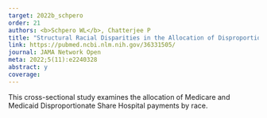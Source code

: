 ```yaml
---
target: 2022b_schpero
order: 21
authors: <b>Schpero WL</b>, Chatterjee P
title: "Structural Racial Disparities in the Allocation of Disproportionate Share Hospital Payments"
link: https://pubmed.ncbi.nlm.nih.gov/36331505/
journal: JAMA Network Open
meta: 2022;5(11):e2240328
abstract: y
coverage:
---
```

This cross-sectional study examines the allocation of Medicare and Medicaid Disproportionate Share Hospital payments by race.